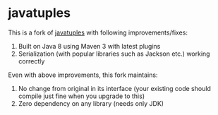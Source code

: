 # javatuples

This is a fork of [javatuples](https://github.com/javatuples/javatuples) with following improvements/fixes:

 1. Built on Java 8 using Maven 3 with latest plugins
 2. Serialization (with popular libraries such as Jackson etc.) working correctly
 
Even with above improvements, this fork maintains: 

1. No change from original in its interface (your existing code should compile just fine when you upgrade to this)
2. Zero dependency on any library (needs only JDK)


     